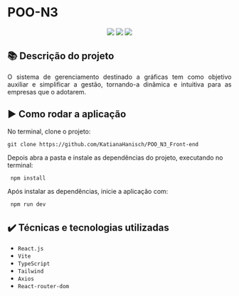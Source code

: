 # POO-N3

<div align="center">
  <img src="https://img.shields.io/static/v1?label=&message=React.js&color=gray&style=for-the-badge&logo=react"/>
  <img src="https://img.shields.io/static/v1?label=&message=TypeScript&color=gray&style=for-the-badge&logo=typeScript"/>
  <img src="http://img.shields.io/static/v1?label=STATUS&message=CONCLUIDO&color=GREEN&style=for-the-badge"/>
</div>

## :books: Descrição do projeto 

<p align="justify">
O sistema de gerenciamento destinado a gráficas tem como objetivo auxiliar e simplificar a gestão, tornando-a dinâmica e intuitiva para as empresas que o adotarem. 
</p>



## :arrow_forward: Como rodar a aplicação 

No terminal, clone o projeto: 

```
git clone https://github.com/KatianaHanisch/POO_N3_Front-end
```

Depois abra a pasta e instale as dependências do projeto, executando no terminal:

```sh
 npm install
```

Após instalar as dependências, inicie a aplicação com:
```sh
 npm run dev
```

## ✔️ Técnicas e tecnologias utilizadas

- ``React.js``
- ``Vite``
- ``TypeScript``
- ``Tailwind``
- ``Axios``
- ``React-router-dom``



